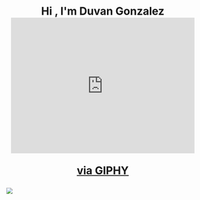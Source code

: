 <h1 align="center">Hi , I'm Duvan Gonzalez <iframe src="https://giphy.com/embed/CTX0ivSQbI78A" width="480" height="355" frameBorder="0" class="giphy-embed" allowFullScreen></iframe><p><a href="https://giphy.com/gifs/internet-computer-technology-CTX0ivSQbI78A">via GIPHY</a></p></h1>
  <a href="https://github.com/DenverCoder1/readme-typing-svg"><img src="https://readme-typing-svg.herokuapp.com?lines=Computer+Science+Student+42+school;Always%20learning%20new%20things&center=true&width=500&height=50"></a>
</p>
